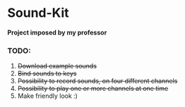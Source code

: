 # Sound-Kit

**Project imposed by my professor**

### TODO:
1. ~~Download example sounds~~
2. ~~Bind sounds to keys~~
3. ~~Possibility to record sounds, on four different channels~~
4. ~~Possibility to play one or more channels at one time~~
5. Make friendly look :)
